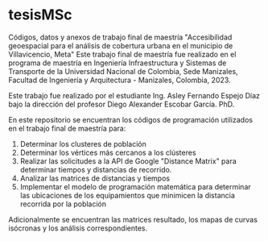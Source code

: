 # tesisMSc
Códigos, datos y anexos de trabajo final de maestría "Accesibilidad geoespacial para el análisis de cobertura urbana en el municipio de Villavicencio, Meta" 
Este trabajo final de maestría fue realizado en el programa de maestría en Ingeniería Infraestructura y Sistemas de Transporte de la
Universidad Nacional de Colombia, Sede Manizales, Facultad de Ingeniería y Arquitectura - Manizales, Colombia, 2023.

Este trabajo fue realizado por el estudiante Ing. Asley Fernando Espejo Díaz bajo la dirección del profesor Diego Alexander Escobar García. PhD. 

En este repositorio se encuentran los códigos de programación utilizados en el trabajo final de maestría para:

1. Determinar los clusteres de población
2. Determinar los vértices más cercanos a los clústeres
3. Realizar las solicitudes a la API de Google "Distance Matrix" para determinar tiempos y distancias de recorrido. 
4. Analizar las matrices de distancias y tiempos
5. Implementar el modelo de programación matemática para determinar las ubicaciones de los equipamientos que minimicen la distancia recorrida por la población

Adicionalmente se encuentran las matrices resultado, los mapas de curvas isócronas y los análisis correspondientes.


